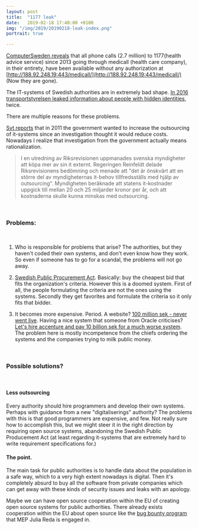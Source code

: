 ```yaml
---
layout: post
title:  "1177 leak"
date:   2019-02-18 17:40:00 +0100
img: "/img/2019/20190218-leak-index.png"
portrait: true

---
```


[ComputerSweden reveals](https://computersweden.idg.se/2.2683/1.714787/inspelade-samtal-1177-vardguiden-oskyddade-internet) that all phone calls (2.7 million) to 1177(health advice service) since 2013 going through medicall (health care company), in their entirety, have been available without any authorization at [http://188.92.248.19:443/medicall/](http://188.92.248.19:443/medicall/) (Now they are gone).

The IT-systems of Swedish authorities are in extremely bad shape. [In 2016 transportstyrelsen leaked information about people with hidden identities](https://www.svt.se/nyheter/inrikes/transportstyrelsen-rojde-skyddade-uppgifter-tva-ganger-om), twice.

There are multiple reasons for these problems.

[Svt reports](https://www.svt.se/nyheter/inrikes/transportstyrelsens-sakerhetsskandal-detta-har-hant) that in 2011 the government wanted to increase the outsourcing of it-systems since an investigation thought it would reduce costs. Nowadays I realize that investigation from the government actually means rationalization.

> I en utredning av Riksrevisionen uppmanades svenska myndigheter att köpa mer av sin it externt. Regeringen Reinfeldt delade Riksrevisionens bedömning och menade att "det är önskvärt att en större del av myndigheternas it-behov tillfredsställs med hjälp av outsourcing". Myndigheten beräknade att statens it-kostnader uppgick till mellan 20 och 25 miljarder kronor per år, och att kostnaderna skulle kunna minskas med outsourcing. 

<br>

### Problems:

<br>

1. Who is responsible for problems that arise? The authorities, but they haven't coded their own systems, and don't even know how they work. So even if someone has to go for a scandal, the problems will not go away.

2. [Swedish Public Procurement Act](http://www.konkurrensverket.se/globalassets/english/publications-and-decisions/swedish-public-procurement-act.pdf). Basically: buy the cheapest bid that fits the organization's criteria. However this is a doomed system. First of all, the people formulating the criteria are not the ones using the systems. Secondly they get favorites and formulate the criteria so it only fits that bidder. 

3. It becomes more expensive. Period. A website? [100 million sek - never went live](https://www.svt.se/nyheter/inrikes/af-la-100-miljoner-pa-ny-sajt-som-inte-blev-av). Having a nice system that someone from Oracle criticises? [Let's hire accenture and pay 10 billion sek for a much worse system](https://computersweden.idg.se/2.2683/1.547944/haveriet-inifran-sa-gick-pust-fran-succe-till-fiasko). The problem here is mostly incompetence from the chiefs ordering the systems and the companies trying to milk public money.


<br>

### Possible solutions?
<br>

#### Less outsourcing

Every authority should hire programmers and develop their own systems. Perhaps with guidance from a new "digitaliserings" authority? The problems with this is that good programmers are expensive, and few. Not really sure how to accomplish this, but we might steer it in the right direction by requiring open source systems, abandoning the Swedish Public Producement Act (at least regarding it-systems that are extremely hard to write requirement specifications for.)


#### The point.

The main task for public authorities is to handle data about the population in a safe way, which to a very high extent nowadays is digital. Then it's completely absurd to buy all the software from private companies which can get away with these kinds of security issues and leaks with an apology.

Maybe we can have open source cooperation within the EU of creating open source systems for public authorities. There already exists cooperation within the EU about open source like the [bug bounty program](https://juliareda.eu/fossa/) that MEP Julia Reda is engaged in.
